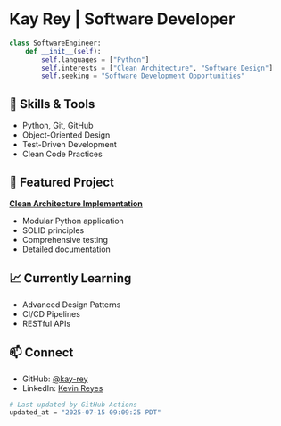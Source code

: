 # Kay Rey | Software Developer

```python
class SoftwareEngineer:
    def __init__(self):
        self.languages = ["Python"]
        self.interests = ["Clean Architecture", "Software Design"]
        self.seeking = "Software Development Opportunities"
```

## 🔨 Skills & Tools

- Python, Git, GitHub
- Object-Oriented Design
- Test-Driven Development
- Clean Code Practices

## 💼 Featured Project

**[Clean Architecture Implementation](https://github.com/kay-rey/CardGames)**

- Modular Python application
- SOLID principles
- Comprehensive testing
- Detailed documentation

## 📈 Currently Learning

- Advanced Design Patterns
- CI/CD Pipelines
- RESTful APIs

## 📫 Connect

- GitHub: [@kay-rey](https://github.com/kay-rey)
- LinkedIn: [Kevin Reyes](https://www.linkedin.com/in/kevbreyes)

<div align="left">

```bash
# Last updated by GitHub Actions
updated_at = "2025-07-15 09:09:25 PDT"
```

</div>
